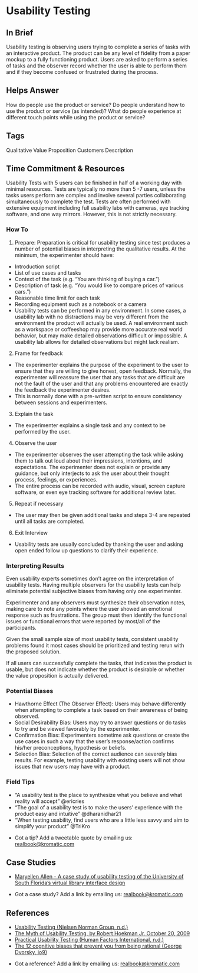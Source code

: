 # Usability Testing

## In Brief
Usability testing is observing users trying to complete a series of tasks with an interactive product. The product can be any level of fidelity from a paper mockup to a fully functioning product. Users are asked to perform a series of tasks and the observer record whether the user is able to perform them and if they become confused or frustrated during the process.

## Helps Answer
How do people use the product or service? 
Do people understand how to use the product or service (as intended)?
What do people experience at different touch points while using the product or service?

## Tags
Qualitative
Value Proposition
Customers
Description

## Time Commitment & Resources
Usability Tests with 5 users can be finished in half of a working day with minimal resources. Tests are typically no more than 5 -7 users, unless the tasks users perform are complex and involve several parties collaborating simultaneously to complete the test.
Tests are often performed with extensive equipment including full usability labs with cameras, eye tracking software, and one way mirrors. However, this is not strictly necessary.

### How To

1. Prepare: Preparation is critical for usability testing since test produces a number of potential biases in interpreting the qualitative results. At the minimum, the experimenter should have:
  * Introduction script
  * List of use cases and tasks
  * Context of the task (e.g. “You are thinking of buying a car.”)
  * Description of task (e.g. “You would like to compare prices of various cars.”)
  * Reasonable time limit for each task
  * Recording equipment such as a notebook or a camera
  * Usability tests can be performed in any environment. In some cases, a usability lab with no distractions may be very different from the environment the product will actually be used. A real environment such as a workspace or coffeeshop may provide more accurate real world behavior, but may make detailed observations difficult or impossible. A usability lab allows for detailed observations but might lack realism.
2. Frame for feedback
  * The experimenter explains the purpose of the experiment to the user to ensure that they are willing to give honest, open feedback. Normally, the experimenter will reassure the user that any tasks that are difficult are not the fault of the user and that any problems encountered are exactly the feedback the experimenter desires.
  * This is normally done with a pre-written script to ensure consistency between sessions and experimenters.
3. Explain the task
  * The experimenter explains a single task and any context to be performed by the user. 
4. Observe the user
  * The experimenter observes the user attempting the task while asking them to talk out loud about their impressions, intentions, and expectations. The experimenter does not explain or provide any guidance, but only interjects to ask the user about their thought process, feelings, or experiences.
  * The entire process can be recorded with audio, visual, screen capture software, or even eye tracking software for additional review later.
5. Repeat if necessary
  * The user may then be given additional tasks and steps 3-4 are repeated until all tasks are completed.
6. Exit Interview
  * Usability tests are usually concluded by thanking the user and asking open ended follow up questions to clarify their experience.

### Interpreting Results
Even usability experts sometimes don’t agree on the interpretation of usability tests. Having multiple observers for the usability tests can help eliminate potential subjective biases from having only one experimenter.

Experimenter and any observers must synthesize their observation notes, making care to note any points where the user showed an emotional response such as frustrations. The group must then identify the functional issues or functional errors that were reported by most/all of the participants.

Given the small sample size of most usability tests, consistent usability problems found it most cases should be prioritized and testing rerun with the proposed solution.

If all users can successfully complete the tasks, that indicates the product is usable, but does not indicate whether the product is desirable or whether the value proposition is actually delivered.

### Potential Biases
- Hawthorne Effect (The Observer Effect): Users may behave differently when attempting to complete a task based on their awareness of being observed.
- Social Desirability Bias: Users may try to answer questions or do tasks to try and be viewed favorably by the experimenter.
- Confirmation Bias: Experimenters sometime ask questions or create the use cases in such a way that the user’s response/action confirms his/her preconceptions, hypothesis or beliefs. 
- Selection Bias: Selection of the correct audience can severely bias results. For example, testing usability with existing users will not show issues that new users may have with a product.

### Field Tips
- “A usability test is the place to synthesize what you believe and what reality will accept” @ericries 
- “The goal of a usability test is to make the users’ experience with the product easy and intuitive” @dharanidhar21
- “When testing usability, find users who are a little less savvy and aim to simplify your product” @TriKro
* Got a tip? Add a tweetable quote by emailing us: [realbook@kromatic.com](mailto:realbook@kromatic.com)

## Case Studies
- [Maryellen Allen - A case study of usability testing of the University of South Florida’s virtual library interface design](http://www.geocities.ws/scienceofinformation_dc/Documentos/OnlineInformation/p40.pdf)
* Got a case study? Add a link by emailing us: [realbook@kromatic.com](mailto:realbook@kromatic.com) 

## References
- [Usability Testing (Nielsen Norman Group, n.d.)](https://www.nngroup.com/courses/usability-testing/)
- [The Myth of Usability Testing, by Robert Hoekman Jr. October 20, 2009](https://alistapart.com/article/the-myth-of-usability-testing)
- [Practical Usability Testing (Human Factors International, n.d.)](http://www.humanfactors.com/training/practical_usability_testing.asp)
- [The 12 cognitive biases that prevent you from being rational (George Dvorsky, io9)](http://io9.gizmodo.com/5974468/the-most-common-cognitive-biases-that-prevent-you-from-being-rational)
* Got a reference? Add a link by emailing us: [realbook@kromatic.com](realbook@kromatic.com)